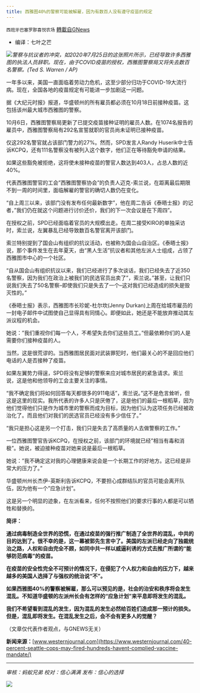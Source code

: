 ```yaml
---
title: 西雅图40%的警察可能被解雇，因为有数百人没有遵守疫苗的规定
---
```

`西班牙巴塞罗那喜悦农场` [轉載自GNews](https://gnews.org/zh-hans/1592024/)

- 编译：七叶之芒


![](https://assets.gnews.org/wp-content/uploads/2021/10/unknown-12-3.png)*警察与抗议者的冲突，如2020年7月25日的这张照片所示，已经导致许多西雅图的执法人员辞职。现在，由于COVID疫苗的授权，西雅图警察局又将失去数百名警察。(Ted S. Warren / AP)*

一年多以来，美国一直面临着劳动力危机，这至少部分归功于COVID-19大流行病。现在，全国各地的疫苗规定有可能进一步加剧这一问题。

据《大纪元时报》报道，华盛顿州的所有雇员都必须在10月18日前接种疫苗。这包括该州最大城市西雅图的警察。

10月6日，西雅图警察局更新了已提交疫苗接种证明的雇员人数。在1074名报告的雇员中，西雅图警察局有292名宣誓就职的官员尚未证明已接种疫苗。

仅这292名警官就占该部门警力的27%。然而，SPD发言人Randy Huserik中士告诉KCPQ，还有111名警察没有被列入这个数字，他们正在等待豁免申请的结果。

如果这些豁免被拒绝，这将使未接种疫苗的警官人数达到403人，占总人数的近40%。

代表西雅图警官的工会”西雅图警察协会”的负责人迈克-索兰说，在距离最后期限不到一周的时间里，面临解雇的警官的确切人数仍在变化。

“自上周三以来，该部门没有发布任何最新数字”，他在周二告诉《泰晤士报》的记者，”我们仍在就这个问题进行讨价还价，我们的下一次会议是在下周四”。

在授权之前，SPD已经面临着官员的大规模出走。在周二接受KIRO的单独采访时，索兰说，左翼暴乱已经导致数百名警官离开该部门。

索兰特别提到了国会山有组织的抗议活动，也被称为国会山自治区。《泰晤士报》说，那个事件发生在去年夏天，由“黑人生活”抗议者和其他左派人士组成，占领了西雅图市中心的一个社区。

“自从国会山有组织抗议以来，我们已经进行了多次谈话，我们已经失去了近350名警察，因为我们在政治上被我们的民选官员出卖了”，索兰说。”甚至，让我们只说我们失去了50名警察–即使我们只是失去了一个–这对我们已经造成的损失是毁灭性的。”

《泰晤士报》表示，西雅图市长珍妮-杜尔坎(Jenny Durkan)上周在给城市雇员的一封电子邮件中试图使自己显得具有同情心。即便如此，她还是不能放弃推动其左派议程的机会。

她说：”我们重视你们每一个人，不希望失去你们这些员工。”但最依赖你们的人是需要你们接种疫苗的人。

当然，这是很荒谬的。当西雅图居民面对武装罪犯时，他们最关心的不是回应他们电话的人是否接种了疫苗。

如果左翼势力得逞，SPD将没有足够的警察来应对城市居民的紧急请求。索兰说，这是他和他领导的工会主要关注的事情。

“我不确定我们将如何回答每天都很多的911电话”，索兰说。”这不是危言耸听，但这是这里的现实。我所代表的许多人只是厌倦了，这是他们的最后一根稻草，因为他们觉得他们只是作为城市里的警察而成为目标，因为他们认为这项任务已经被政治化了。而且他们对我们的民选官员已经没有多少信任了。”

“我只是担心这是另一个打击，我们只是失去了高质量的人去做警察的工作。”

一位西雅图警官告诉KCPQ，在授权之前，该部门的环境就已经”相当有毒和消极”。她说，被迫接种疫苗对她来说是最后一根稻草。

她说：”我不确定这对我的心理健康来说会是一个长期工作的好地方。这已经是非常大的压力了。”

华盛顿州州长杰伊-英斯利告诉KCPQ，不要担心成群结队的官员可能会离开队伍，因为他有一个”应急计划”。

这是另一个明显的迹象，在左派看来，任何不按照他们的要求行事的人都是可以牺牲和替换的。

**简评：**

**通过病毒制造全世界的恐慌，在通过疫苗的强行推广制造了全世界的混乱，中共的目的达到了。很不幸的是，这一幕被郭先生言中了。美国的左派已经走向了独裁统治之路，人权和自由完全不顾，如同中共一样以威逼利诱的方式去推广所谓的“能够防范病毒”的疫苗。**

**在疫苗的安全性完全不可预计的情况下，在侵犯了个人权力和自由的压力下，越来越多的美国人选择了与强权的统治说“不”。**

**如果西雅图40%的警察被解雇，那么可以预见的是，社会的治安和秩序将会发生混乱。不知道华盛顿的左派州长会有怎样的“应急计划”来平息即将发生的混乱。**

**我们不希望看到混乱的发生，因为混乱的发生必然给百姓们造成那一预计的损失。但是，混乱即将发生。在混乱发生之后，会不会有更多人的觉醒？**

（文章仅代表作者观点，与GNEWS无关）

**新闻来源：**[www.westernjournal.com](https://www.westernjournal.com/40-percent-seattle-cops-may-fired-hundreds-havent-complied-vaccine-mandate/)

* * *

*审核：蚂蚁兄弟*
*校对：信心满满*
*发布：信心的选择*

![](https://assets.gnews.org/wp-content/uploads/2021/10/GNEWS_CH.-1-1.jpeg)
